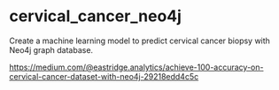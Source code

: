 # cervical_cancer_neo4j
 Create a machine learning model to predict cervical cancer biopsy with Neo4j graph database.
 
 https://medium.com/@eastridge.analytics/achieve-100-accuracy-on-cervical-cancer-dataset-with-neo4j-29218edd4c5c
